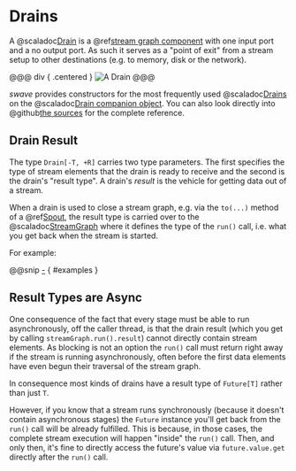 Drains
======

A @scaladoc[Drain] is a @ref[stream graph component] with one input port and a no output port. As such it serves
as a "point of exit" from a stream setup to other destinations (e.g. to memory, disk or the network).

@@@ div { .centered }
![A Drain](.../drain.svg)
@@@

*swave* provides constructors for the most frequently used @scaladoc[Drains] on the @scaladoc[Drain companion object].
You can also look directly into @github[the sources](/core/src/main/scala/swave/core/Drain.scala) for the complete
reference.


Drain Result
------------

The type `Drain[-T, +R]` carries two type parameters. The first specifies the type of stream elements that the drain
is ready to receive and the second is the drain's "result type". A drain's *result* is the vehicle for getting data out
of a stream.

When a drain is used to close a stream graph, e.g. via the `to(...)` method of a @ref[Spout](spouts.md), the result type
is carried over to the @scaladoc[StreamGraph] where it defines the type of the `run()` call, i.e. what you get back when
the stream is started.

For example:
 
@@snip [-]($test$/DrainSpec.scala) { #examples }
 

Result Types are Async
----------------------

One consequence of the fact that every stage must be able to run asynchronously, off the caller thread, is that the
drain result (which you get by calling `streamGraph.run().result`) cannot directly contain stream elements. As blocking
is not an option the `run()` call must return right away if the stream is running asynchronously,
often before the first data elements have even begun their traversal of the stream graph.<br/>

In consequence most kinds of drains have a result type of `Future[T]` rather than just `T`.

However, if you know that a stream runs synchronously (because it doesn't contain asynchronous stages) the `Future`
instance you'll get back from the `run()` call will be already fulfilled. This is because, in those cases, the
complete stream execution will happen "inside" the `run()` call. Then, and only then, it's fine to directly access the
future's value via `future.value.get` directly after the `run()` call.

  [stream graph component]: basics.md#streams-as-graphs
  [StreamGraph]: swave.core.StreamGraph
  [Drain]: swave.core.Drain
  [Drains]: swave.core.Drain
  [Drain companion object]: swave.core.Drain$
